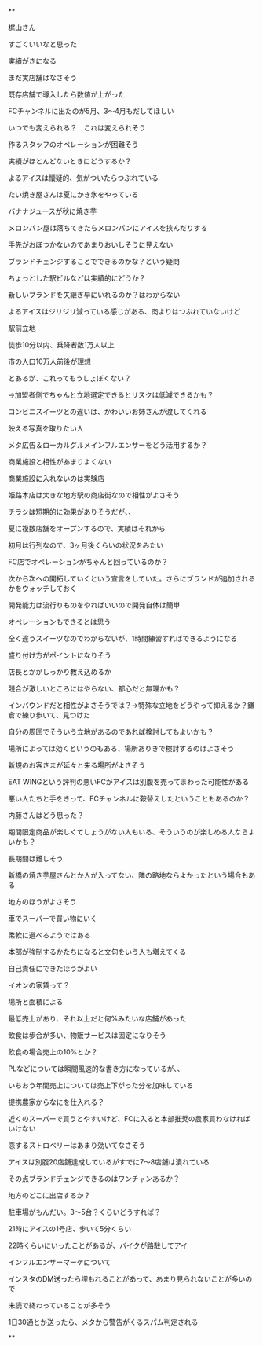 **

梶山さん

すごくいいなと思った

実績がきになる

まだ実店舗はなさそう

既存店舗で導入したら数値が上がった

FCチャンネルに出たのが5月、3〜4月もだしてほしい

いつでも変えられる？　これは変えられそう

  

作るスタッフのオペレーションが困難そう

実績がほとんどないときにどうするか？　

よるアイスは懐疑的、気がついたらつぶれている

たい焼き屋さんは夏にかき氷をやっている

バナナジュースが秋に焼き芋

メロンパン屋は落ちてきたらメロンパンにアイスを挟んだりする

手先がおぼつかないのであまりおいしそうに見えない

ブランドチェンジすることでできるのかな？という疑問

ちょっとした駅ビルなどは実績的にどうか？

新しいブランドを矢継ぎ早にいれるのか？はわからない

  

よるアイスはジリジリ減っている感じがある、肉よりはつぶれていないけど

  

駅前立地

徒歩10分以内、乗降者数1万人以上

市の人口10万人前後が理想

とあるが、これってもうしょぼくない？

→加盟者側でちゃんと立地選定できるとリスクは低減できるかも？

  

コンビニスイーツとの違いは、かわいいお姉さんが渡してくれる

映える写真を取りたい人

  

メタ広告＆ローカルグルメインフルエンサーをどう活用するか？

商業施設と相性があまりよくない

商業施設に入れないのは実験店

姫路本店は大きな地方駅の商店街なので相性がよさそう

チラシは短期的に効果がありそうだが、、

  

夏に複数店舗をオープンするので、実績はそれから

初月は行列なので、3ヶ月後くらいの状況をみたい

FC店でオペレーションがちゃんと回っているのか？

次から次への開拓していくという宣言をしていた。さらにブランドが追加されるかをウォッチしておく

  

開発能力は流行りものをやればいいので開発自体は簡単

オペレーションもできるとは思う

全く違うスイーツなのでわからないが、1時間練習すればできるようになる

盛り付け方がポイントになりそう

店長とかがしっかり教え込めるか

  

競合が激しいところにはやらない、都心だと無理かも？

インバウンドだと相性がよさそうでは？→特殊な立地をどうやって抑えるか？鎌倉で練り歩いて、見つけた

自分の周囲でそういう立地があるのであれば検討してもよいかも？

場所によっては効くというのもある、場所ありきで検討するのはよさそう

新規のお客さまが延々と来る場所がよさそう

  

EAT WINGという評判の悪いFCがアイスは別腹を売ってまわった可能性がある

悪い人たちと手をきって、FCチャンネルに鞍替えしたということもあるのか？

  

内藤さんはどう思った？

期間限定商品が楽しくてしょうがない人もいる、そういうのが楽しめる人ならよいかも？

長期間は難しそう

新橋の焼き芋屋さんとか人が入ってない、隣の路地ならよかったという場合もある

地方のほうがよさそう

車でスーパーで買い物にいく

  

柔軟に選べるようではある

本部が強制するかたちになると文句をいう人も増えてくる

自己責任にできたほうがよい

  

イオンの家賃って？

場所と面積による

最低売上があり、それ以上だと何%みたいな店舗があった

飲食は歩合が多い、物販サービスは固定になりそう

飲食の場合売上の10%とか？

  

PLなどについては瞬間風速的な書き方になっているが、、

いちおう年間売上については売上下がった分を加味している

  

提携農家からなにを仕入れる？

近くのスーパーで買うとやすいけど、FCに入ると本部推奨の農家買わなければいけない

  

恋するストロベリーはあまり効いてなさそう

  

アイスは別腹20店舗達成しているがすでに7〜8店舗は潰れている

その点ブランドチェンジできるのはワンチャンあるか？

  

地方のどこに出店するか？

駐車場がもんだい。3〜5台？くらいどうすれば？

  

21時にアイスの1号店、歩いて5分くらい 

22時くらいにいったことがあるが、バイクが路駐してアイ

  

インフルエンサーマーケについて

インスタのDM送ったら埋もれることがあって、あまり見られないことが多いので

未読で終わっていることが多そう

1日30通とか送ったら、メタから警告がくるスパム判定される

**